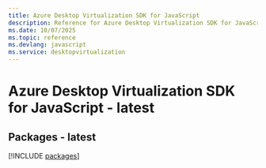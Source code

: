 ```yaml
---
title: Azure Desktop Virtualization SDK for JavaScript
description: Reference for Azure Desktop Virtualization SDK for JavaScript
ms.date: 10/07/2025
ms.topic: reference
ms.devlang: javascript
ms.service: desktopvirtualization
---
```

# Azure Desktop Virtualization SDK for JavaScript - latest
## Packages - latest
[!INCLUDE [packages](desktop-virtualization-index.md)]